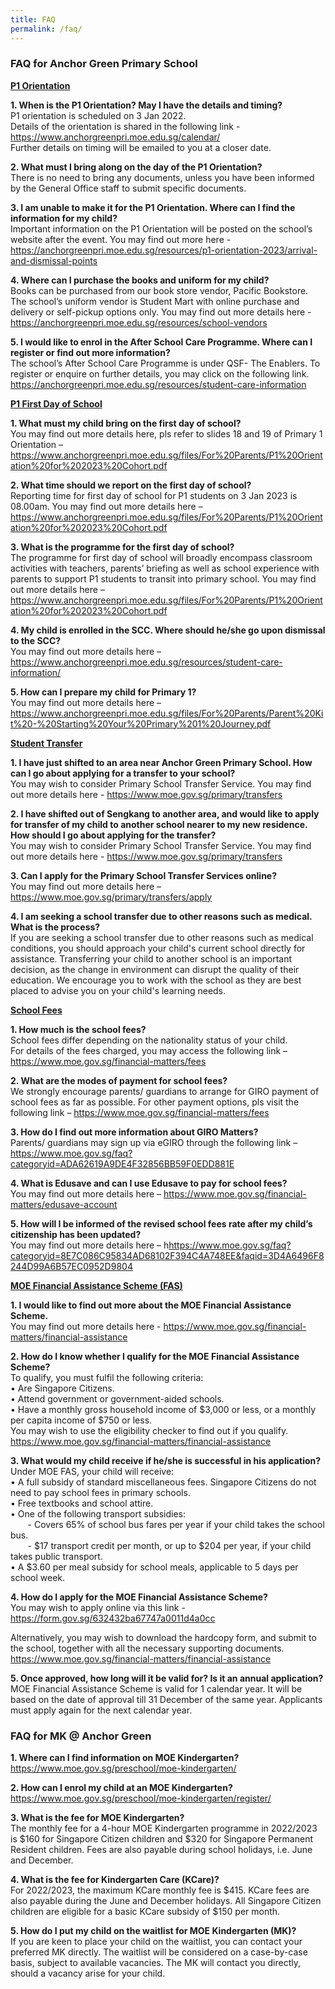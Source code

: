 ```yaml
---
title: FAQ
permalink: /faq/
---
```

### **FAQ for Anchor Green Primary School**

**<u>P1 Orientation</u>**<br>

**1. When is the P1 Orientation? May I have the details and timing?**<br>
P1 orientation is scheduled on 3 Jan 2022.<br>
Details of the orientation is shared in the following link - https://www.anchorgreenpri.moe.edu.sg/calendar/ <br>
Further details on timing will be emailed to you at a closer date.<br>

**2. What must I bring along on the day of the P1 Orientation?**<br>
There is no need to bring any documents, unless you have been informed by the General Office staff to submit specific documents. <br>

**3. I am unable to make it for the P1 Orientation. Where can I find the information for my child?**<br>
Important information on the P1 Orientation will be posted on the school’s website after the event. You may find out more here - https://anchorgreenpri.moe.edu.sg/resources/p1-orientation-2023/arrival-and-dismissal-points <br>

**4. Where can I purchase the books and uniform for my child?**<br>
Books can be purchased from our book store vendor, Pacific Bookstore.  The school’s uniform vendor is Student Mart with online purchase and delivery or self-pickup options only.  You may find out more details here - https://anchorgreenpri.moe.edu.sg/resources/school-vendors <br>

**5. I would like to enrol in the After School Care Programme. Where can I register or find out more information?**<br>
The school’s After School Care Programme is under QSF- The Enablers. To register or enquire on further details, you may click on the following link.  https://anchorgreenpri.moe.edu.sg/resources/student-care-information <br>

**<u>P1 First Day of School</u>**<br>

**1. What must my child bring on the first day of school?**<br>
You may find out more details here, pls refer to slides 18 and 19 of Primary 1 Orientation –
https://www.anchorgreenpri.moe.edu.sg/files/For%20Parents/P1%20Orientation%20for%202023%20Cohort.pdf <br>

**2. What time should we report on the first day of school?** <br>
Reporting time for first day of school for P1 students on 3 Jan 2023 is 08.00am.
You may find out more details here –
https://www.anchorgreenpri.moe.edu.sg/files/For%20Parents/P1%20Orientation%20for%202023%20Cohort.pdf <br>


**3. What is the programme for the first day of school?** <br>
The programme for first day of school will broadly encompass classroom activities with teachers, parents’ briefing as well as school experience with parents to support P1 students to transit into primary school.  You may find out more details here –
https://www.anchorgreenpri.moe.edu.sg/files/For%20Parents/P1%20Orientation%20for%202023%20Cohort.pdf <br>


**4. My child is enrolled in the SCC. Where should he/she go upon dismissal to the SCC?** <br>
You may find out more details here –
https://www.anchorgreenpri.moe.edu.sg/resources/student-care-information/ <br>

**5. How can I prepare my child for Primary 1?** <br>
You may find out more details here –
https://www.anchorgreenpri.moe.edu.sg/files/For%20Parents/Parent%20Kit%20-%20Starting%20Your%20Primary%201%20Journey.pdf

**<u>Student Transfer</u>**<br>

**1. I have just shifted to an area near Anchor Green Primary School. How can I go about applying for a transfer to your school?** <br>
You may wish to consider Primary School Transfer Service. You may find out more details here - <a href="https://www.moe.gov.sg/primary/transfers" target=_blank>https://www.moe.gov.sg/primary/transfers</a><br>

**2. I have shifted out of Sengkang to another area, and would like to apply for transfer of my child to another school nearer to my new residence. How should I go about applying for the transfer?** <br>
You may wish to consider Primary School Transfer Service. You may find out more details here - <a href="https://www.moe.gov.sg/primary/transfers" target=_blank>https://www.moe.gov.sg/primary/transfers</a><br>

**3. Can I apply for the Primary School Transfer Services online?** <br>
You may find out more details here – <a href="https://www.moe.gov.sg/primary/transfers/apply" target=_blank>https://www.moe.gov.sg/primary/transfers/apply</a><br>

**4. I am seeking a school transfer due to other reasons such as medical. What is the process?** <br>
 If you are seeking a school transfer due to other reasons such as medical conditions, you should approach your child's current school directly for assistance. Transferring your child to another school is an important decision, as the change in environment can disrupt the quality of their education. We encourage you to work with the school as they are best placed to advise you on your child's learning needs. <br>
 
 **<u>School Fees</u>**<br>
 
 **1. How much is the school fees?** <br>
School fees differ depending on the nationality status of your child.  
For details of the fees charged, you may access the following link –
<a href="https://www.moe.gov.sg/financial-matters/fees" target=_blank>https://www.moe.gov.sg/financial-matters/fees</a><br>
 
**2. What are the modes of payment for school fees?** <br>
We strongly encourage parents/ guardians to arrange for GIRO payment of school fees as far as possible.  For other payment options, pls visit the following link –
<a href="https://www.moe.gov.sg/financial-matters/fees" target=_blank>https://www.moe.gov.sg/financial-matters/fees</a><br>

**3. How do I find out more information about GIRO Matters?** <br>
Parents/ guardians may sign up via eGIRO through the following link –
<a href="https://www.moe.gov.sg/faq?categoryid=ADA62619A9DE4F32856BB59F0EDD881E" target=_blank>https://www.moe.gov.sg/faq?categoryid=ADA62619A9DE4F32856BB59F0EDD881E</a><br>

**4. What is Edusave and can I use Edusave to pay for school fees?** <br>
You may find out more details here – <a href="https://www.moe.gov.sg/financial-matters/edusave-account" target=_blank>https://www.moe.gov.sg/financial-matters/edusave-account</a><br>

**5. How will I be informed of the revised school fees rate after my child’s citizenship has been updated?** <br>
You may find out more details here – h<a href="https://www.moe.gov.sg/faq?categoryid=8E7C086C95834AD68102F394C4A748EE&faqid=3D4A6496F8244D99A6B57EC0952D9804" target=_blank>https://www.moe.gov.sg/faq?categoryid=8E7C086C95834AD68102F394C4A748EE&faqid=3D4A6496F8244D99A6B57EC0952D9804</a><br>

**<u>MOE Financial Assistance Scheme (FAS)</u>** <br>

**1. I would like to find out more about the MOE Financial Assistance Scheme.** <br>
You may find out more details here - <a href="https://www.moe.gov.sg/financial-matters/financial-assistance " target=_blank>https://www.moe.gov.sg/financial-matters/financial-assistance </a><br>

**2. How do I know whether I qualify for the MOE Financial Assistance Scheme?**<br>
To qualify, you must fulfil the following criteria:<br>
•	Are Singapore Citizens.<br>
•	Attend government or government-aided schools.<br>
•	Have a monthly gross household income of $3,000 or less, or a monthly per capita income of $750 or less. <br>
You may wish to use the eligibility checker to find out if you qualify.  
<a href="https://www.moe.gov.sg/financial-matters/financial-assistance " target=_blank>https://www.moe.gov.sg/financial-matters/financial-assistance </a><br>

**3. What would my child receive if he/she is successful in his application?**<br>
Under MOE FAS, your child will receive:<br>
•	A full subsidy of standard miscellaneous fees. Singapore Citizens do not need to pay school fees in primary schools.<br>
•	Free textbooks and school attire.<br>
•	One of the following transport subsidies:<br>
&nbsp; &nbsp;&nbsp;&nbsp;&nbsp; - Covers 65% of school bus fares per year if your child takes the school bus.<br>
&nbsp; &nbsp;&nbsp;&nbsp;&nbsp; - $17 transport credit per month, or up to $204 per year, if your child takes public transport.<br>
•	A $3.60 per meal subsidy for school meals, applicable to 5 days per school week. <br>

**4. How do I apply for the MOE Financial Assistance Scheme?**<br>
You may wish to apply online via this link - <a href="https://form.gov.sg/632432ba67747a0011d4a0cc " target=_blank>https://form.gov.sg/632432ba67747a0011d4a0cc </a><br>

Alternatively, you may wish to download the hardcopy form, and submit to the school, together with all the necessary supporting documents. 
https://www.moe.gov.sg/financial-matters/financial-assistance 

**5. Once approved, how long will it be valid for? Is it an annual application?** <br>
MOE Financial Assistance Scheme is valid for 1 calendar year. It will be based on the date of approval till 31 December of the same year. Applicants must apply again for the next calendar year.

### **FAQ for MK @ Anchor Green**

**1. Where can I find information on MOE Kindergarten?**<br>
https://www.moe.gov.sg/preschool/moe-kindergarten/

**2. How can I enrol my child at an MOE Kindergarten?**<br>
https://www.moe.gov.sg/preschool/moe-kindergarten/register/

**3. What is the fee for MOE Kindergarten?**<br>
The monthly fee for a 4-hour MOE Kindergarten programme in 2022/2023 is $160 for Singapore Citizen children and $320 for Singapore Permanent Resident children. Fees are also payable during school holidays, i.e. June and December.

**4. What is the fee for Kindergarten Care (KCare)?** <br>
For 2022/2023, the maximum KCare monthly fee is $415. KCare fees are also payable during the June and December holidays. All Singapore Citizen children are eligible for a basic KCare subsidy of $150 per month.

**5. How do I put my child on the waitlist for MOE Kindergarten (MK)?**<br>
If you are keen to place your child on the waitlist, you can contact your preferred MK directly. The waitlist will be considered on a case-by-case basis, subject to available vacancies. The MK will contact you directly, should a vacancy arise for your child.